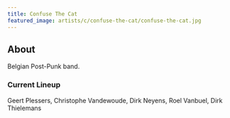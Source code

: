 ```yaml
---
title: Confuse The Cat
featured_image: artists/c/confuse-the-cat/confuse-the-cat.jpg
---
```

## About

Belgian Post-Punk band.

### Current Lineup

Geert Plessers, Christophe Vandewoude, Dirk Neyens, Roel Vanbuel, Dirk Thielemans

